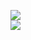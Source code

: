 [![](https://img.shields.io/badge/Made%20With-Github%20Spray-lightgrey.svg?style=for-the-badge&logo=github)](https://github.com/Annihil/github-spray#12370)  
[![](https://i.imgur.com/2DrTn0Z.gif)](https://github.com/Annihil/github-spray)